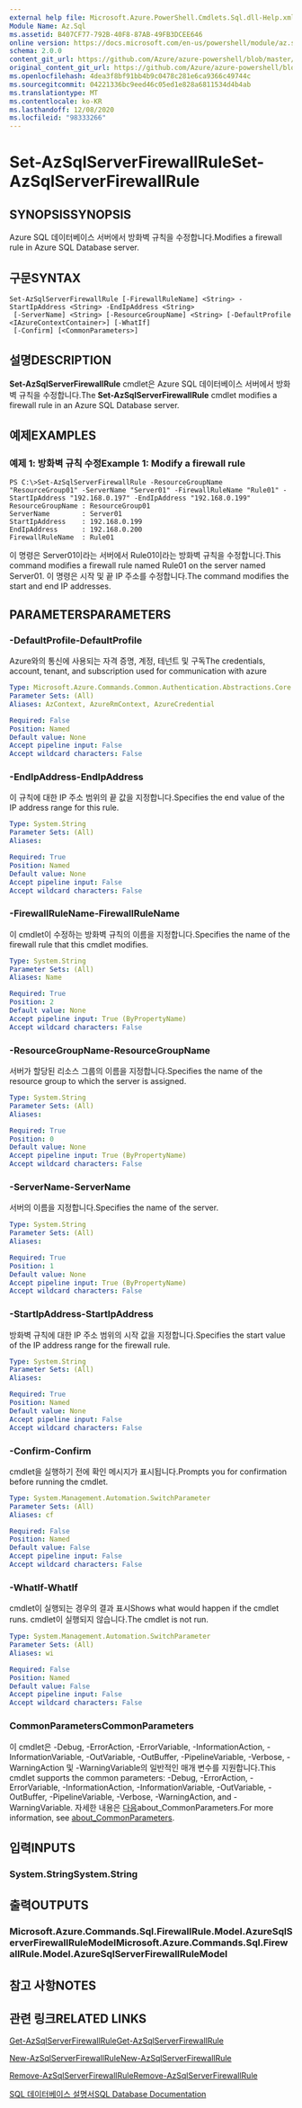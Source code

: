 ```yaml
---
external help file: Microsoft.Azure.PowerShell.Cmdlets.Sql.dll-Help.xml
Module Name: Az.Sql
ms.assetid: B407CF77-792B-40F8-87AB-49FB3DCEE646
online version: https://docs.microsoft.com/en-us/powershell/module/az.sql/set-azsqlserverfirewallrule
schema: 2.0.0
content_git_url: https://github.com/Azure/azure-powershell/blob/master/src/Sql/Sql/help/Set-AzSqlServerFirewallRule.md
original_content_git_url: https://github.com/Azure/azure-powershell/blob/master/src/Sql/Sql/help/Set-AzSqlServerFirewallRule.md
ms.openlocfilehash: 4dea3f8bf91bb4b9c0478c281e6ca9366c49744c
ms.sourcegitcommit: 04221336bc9eed46c05ed1e828a6811534d4b4ab
ms.translationtype: MT
ms.contentlocale: ko-KR
ms.lasthandoff: 12/08/2020
ms.locfileid: "98333266"
---
```

# <span data-ttu-id="9b123-101">Set-AzSqlServerFirewallRule</span><span class="sxs-lookup"><span data-stu-id="9b123-101">Set-AzSqlServerFirewallRule</span></span>

## <span data-ttu-id="9b123-102">SYNOPSIS</span><span class="sxs-lookup"><span data-stu-id="9b123-102">SYNOPSIS</span></span>
<span data-ttu-id="9b123-103">Azure SQL 데이터베이스 서버에서 방화벽 규칙을 수정합니다.</span><span class="sxs-lookup"><span data-stu-id="9b123-103">Modifies a firewall rule in Azure SQL Database server.</span></span>

## <span data-ttu-id="9b123-104">구문</span><span class="sxs-lookup"><span data-stu-id="9b123-104">SYNTAX</span></span>

```
Set-AzSqlServerFirewallRule [-FirewallRuleName] <String> -StartIpAddress <String> -EndIpAddress <String>
 [-ServerName] <String> [-ResourceGroupName] <String> [-DefaultProfile <IAzureContextContainer>] [-WhatIf]
 [-Confirm] [<CommonParameters>]
```

## <span data-ttu-id="9b123-105">설명</span><span class="sxs-lookup"><span data-stu-id="9b123-105">DESCRIPTION</span></span>
<span data-ttu-id="9b123-106">**Set-AzSqlServerFirewallRule** cmdlet은 Azure SQL 데이터베이스 서버에서 방화벽 규칙을 수정합니다.</span><span class="sxs-lookup"><span data-stu-id="9b123-106">The **Set-AzSqlServerFirewallRule** cmdlet modifies a firewall rule in an Azure SQL Database server.</span></span>

## <span data-ttu-id="9b123-107">예제</span><span class="sxs-lookup"><span data-stu-id="9b123-107">EXAMPLES</span></span>

### <span data-ttu-id="9b123-108">예제 1: 방화벽 규칙 수정</span><span class="sxs-lookup"><span data-stu-id="9b123-108">Example 1: Modify a firewall rule</span></span>
```
PS C:\>Set-AzSqlServerFirewallRule -ResourceGroupName "ResourceGroup01" -ServerName "Server01" -FirewallRuleName "Rule01" -StartIpAddress "192.168.0.197" -EndIpAddress "192.168.0.199"
ResourceGroupName : ResourceGroup01
ServerName        : Server01
StartIpAddress    : 192.168.0.199
EndIpAddress      : 192.168.0.200
FirewallRuleName  : Rule01
```

<span data-ttu-id="9b123-109">이 명령은 Server01이라는 서버에서 Rule01이라는 방화벽 규칙을 수정합니다.</span><span class="sxs-lookup"><span data-stu-id="9b123-109">This command modifies a firewall rule named Rule01 on the server named Server01.</span></span>
<span data-ttu-id="9b123-110">이 명령은 시작 및 끝 IP 주소를 수정합니다.</span><span class="sxs-lookup"><span data-stu-id="9b123-110">The command modifies the start and end IP addresses.</span></span>

## <span data-ttu-id="9b123-111">PARAMETERS</span><span class="sxs-lookup"><span data-stu-id="9b123-111">PARAMETERS</span></span>

### <span data-ttu-id="9b123-112">-DefaultProfile</span><span class="sxs-lookup"><span data-stu-id="9b123-112">-DefaultProfile</span></span>
<span data-ttu-id="9b123-113">Azure와의 통신에 사용되는 자격 증명, 계정, 테넌트 및 구독</span><span class="sxs-lookup"><span data-stu-id="9b123-113">The credentials, account, tenant, and subscription used for communication with azure</span></span>

```yaml
Type: Microsoft.Azure.Commands.Common.Authentication.Abstractions.Core.IAzureContextContainer
Parameter Sets: (All)
Aliases: AzContext, AzureRmContext, AzureCredential

Required: False
Position: Named
Default value: None
Accept pipeline input: False
Accept wildcard characters: False
```

### <span data-ttu-id="9b123-114">-EndIpAddress</span><span class="sxs-lookup"><span data-stu-id="9b123-114">-EndIpAddress</span></span>
<span data-ttu-id="9b123-115">이 규칙에 대한 IP 주소 범위의 끝 값을 지정합니다.</span><span class="sxs-lookup"><span data-stu-id="9b123-115">Specifies the end value of the IP address range for this rule.</span></span>

```yaml
Type: System.String
Parameter Sets: (All)
Aliases:

Required: True
Position: Named
Default value: None
Accept pipeline input: False
Accept wildcard characters: False
```

### <span data-ttu-id="9b123-116">-FirewallRuleName</span><span class="sxs-lookup"><span data-stu-id="9b123-116">-FirewallRuleName</span></span>
<span data-ttu-id="9b123-117">이 cmdlet이 수정하는 방화벽 규칙의 이름을 지정합니다.</span><span class="sxs-lookup"><span data-stu-id="9b123-117">Specifies the name of the firewall rule that this cmdlet modifies.</span></span>

```yaml
Type: System.String
Parameter Sets: (All)
Aliases: Name

Required: True
Position: 2
Default value: None
Accept pipeline input: True (ByPropertyName)
Accept wildcard characters: False
```

### <span data-ttu-id="9b123-118">-ResourceGroupName</span><span class="sxs-lookup"><span data-stu-id="9b123-118">-ResourceGroupName</span></span>
<span data-ttu-id="9b123-119">서버가 할당된 리소스 그룹의 이름을 지정합니다.</span><span class="sxs-lookup"><span data-stu-id="9b123-119">Specifies the name of the resource group to which the server is assigned.</span></span>

```yaml
Type: System.String
Parameter Sets: (All)
Aliases:

Required: True
Position: 0
Default value: None
Accept pipeline input: True (ByPropertyName)
Accept wildcard characters: False
```

### <span data-ttu-id="9b123-120">-ServerName</span><span class="sxs-lookup"><span data-stu-id="9b123-120">-ServerName</span></span>
<span data-ttu-id="9b123-121">서버의 이름을 지정합니다.</span><span class="sxs-lookup"><span data-stu-id="9b123-121">Specifies the name of the server.</span></span>

```yaml
Type: System.String
Parameter Sets: (All)
Aliases:

Required: True
Position: 1
Default value: None
Accept pipeline input: True (ByPropertyName)
Accept wildcard characters: False
```

### <span data-ttu-id="9b123-122">-StartIpAddress</span><span class="sxs-lookup"><span data-stu-id="9b123-122">-StartIpAddress</span></span>
<span data-ttu-id="9b123-123">방화벽 규칙에 대한 IP 주소 범위의 시작 값을 지정합니다.</span><span class="sxs-lookup"><span data-stu-id="9b123-123">Specifies the start value of the IP address range for the firewall rule.</span></span>

```yaml
Type: System.String
Parameter Sets: (All)
Aliases:

Required: True
Position: Named
Default value: None
Accept pipeline input: False
Accept wildcard characters: False
```

### <span data-ttu-id="9b123-124">-Confirm</span><span class="sxs-lookup"><span data-stu-id="9b123-124">-Confirm</span></span>
<span data-ttu-id="9b123-125">cmdlet을 실행하기 전에 확인 메시지가 표시됩니다.</span><span class="sxs-lookup"><span data-stu-id="9b123-125">Prompts you for confirmation before running the cmdlet.</span></span>

```yaml
Type: System.Management.Automation.SwitchParameter
Parameter Sets: (All)
Aliases: cf

Required: False
Position: Named
Default value: False
Accept pipeline input: False
Accept wildcard characters: False
```

### <span data-ttu-id="9b123-126">-WhatIf</span><span class="sxs-lookup"><span data-stu-id="9b123-126">-WhatIf</span></span>
<span data-ttu-id="9b123-127">cmdlet이 실행되는 경우의 결과 표시</span><span class="sxs-lookup"><span data-stu-id="9b123-127">Shows what would happen if the cmdlet runs.</span></span>
<span data-ttu-id="9b123-128">cmdlet이 실행되지 않습니다.</span><span class="sxs-lookup"><span data-stu-id="9b123-128">The cmdlet is not run.</span></span>

```yaml
Type: System.Management.Automation.SwitchParameter
Parameter Sets: (All)
Aliases: wi

Required: False
Position: Named
Default value: False
Accept pipeline input: False
Accept wildcard characters: False
```

### <span data-ttu-id="9b123-129">CommonParameters</span><span class="sxs-lookup"><span data-stu-id="9b123-129">CommonParameters</span></span>
<span data-ttu-id="9b123-130">이 cmdlet은 -Debug, -ErrorAction, -ErrorVariable, -InformationAction, -InformationVariable, -OutVariable, -OutBuffer, -PipelineVariable, -Verbose, -WarningAction 및 -WarningVariable의 일반적인 매개 변수를 지원합니다.</span><span class="sxs-lookup"><span data-stu-id="9b123-130">This cmdlet supports the common parameters: -Debug, -ErrorAction, -ErrorVariable, -InformationAction, -InformationVariable, -OutVariable, -OutBuffer, -PipelineVariable, -Verbose, -WarningAction, and -WarningVariable.</span></span> <span data-ttu-id="9b123-131">자세한 내용은 [다음](http://go.microsoft.com/fwlink/?LinkID=113216)about_CommonParameters.</span><span class="sxs-lookup"><span data-stu-id="9b123-131">For more information, see [about_CommonParameters](http://go.microsoft.com/fwlink/?LinkID=113216).</span></span>

## <span data-ttu-id="9b123-132">입력</span><span class="sxs-lookup"><span data-stu-id="9b123-132">INPUTS</span></span>

### <span data-ttu-id="9b123-133">System.String</span><span class="sxs-lookup"><span data-stu-id="9b123-133">System.String</span></span>

## <span data-ttu-id="9b123-134">출력</span><span class="sxs-lookup"><span data-stu-id="9b123-134">OUTPUTS</span></span>

### <span data-ttu-id="9b123-135">Microsoft.Azure.Commands.Sql.FirewallRule.Model.AzureSqlServerFirewallRuleModel</span><span class="sxs-lookup"><span data-stu-id="9b123-135">Microsoft.Azure.Commands.Sql.FirewallRule.Model.AzureSqlServerFirewallRuleModel</span></span>

## <span data-ttu-id="9b123-136">참고 사항</span><span class="sxs-lookup"><span data-stu-id="9b123-136">NOTES</span></span>

## <span data-ttu-id="9b123-137">관련 링크</span><span class="sxs-lookup"><span data-stu-id="9b123-137">RELATED LINKS</span></span>

[<span data-ttu-id="9b123-138">Get-AzSqlServerFirewallRule</span><span class="sxs-lookup"><span data-stu-id="9b123-138">Get-AzSqlServerFirewallRule</span></span>](./Get-AzSqlServerFirewallRule.md)

[<span data-ttu-id="9b123-139">New-AzSqlServerFirewallRule</span><span class="sxs-lookup"><span data-stu-id="9b123-139">New-AzSqlServerFirewallRule</span></span>](./New-AzSqlServerFirewallRule.md)

[<span data-ttu-id="9b123-140">Remove-AzSqlServerFirewallRule</span><span class="sxs-lookup"><span data-stu-id="9b123-140">Remove-AzSqlServerFirewallRule</span></span>](./Remove-AzSqlServerFirewallRule.md)

[<span data-ttu-id="9b123-141">SQL 데이터베이스 설명서</span><span class="sxs-lookup"><span data-stu-id="9b123-141">SQL Database Documentation</span></span>](https://docs.microsoft.com/azure/sql-database/)


